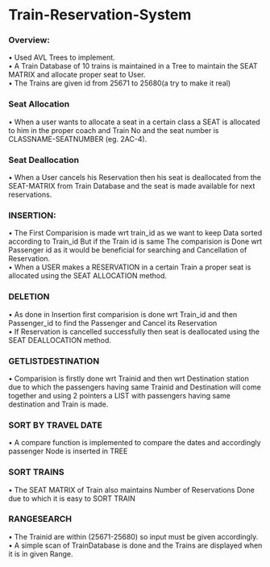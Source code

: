 # Train-Reservation-System

<h3> Overview: </h3>

•	Used AVL Trees to implement.<br/> 
•	A Train Database of 10 trains is maintained in a Tree to maintain the SEAT MATRIX and allocate proper seat to User.<br/> 
•	The Trains are given id from 25671 to 25680(a try to make it real)

<h3> Seat Allocation</h3>
    •	When a user wants to allocate a seat in a certain class a SEAT is allocated to him in the proper coach and Train No and the seat number is CLASSNAME-SEATNUMBER (eg. 2AC-4).

<h3>Seat Deallocation</h3>
    •	When a User cancels his Reservation then his seat is deallocated from the SEAT-MATRIX from Train Database and the seat is made available for next reservations.

<h3>INSERTION:</h3>
    •	The First Comparision is made wrt  train_id as we want to keep Data sorted according to Train_id  But if the Train id is same The comparision is Done wrt 
        Passenger id as it would be beneficial for searching and Cancellation of Reservation. <br/>  
    •	When a USER makes a RESERVATION in a certain Train a proper seat is allocated using the SEAT ALLOCATION method.

<h3>DELETION</h3>
   	•   As done in Insertion first comparision is done wrt Train_id and then Passenger_id to find the Passenger and Cancel its Reservation<br/> 
   	•    If Reservation is cancelled successfully then seat is deallocated using the SEAT DEALLOCATION method.

<h3>GETLISTDESTINATION</h3>
    •	Comparision is firstly done wrt Trainid and then wrt Destination station due to which the passengers having same Trainid and Destination will come together and using 2 pointers a LIST with passengers having same destination and Train is made.

<h3>SORT BY TRAVEL DATE </h3>
    •	A compare function is implemented to compare the dates and accordingly passenger Node is inserted in TREE

<h3>SORT TRAINS</h3>
    •	The SEAT MATRIX of Train also maintains Number of Reservations Done due to which it is easy to SORT TRAIN

<h3>RANGESEARCH</h3>
    •	The Trainid are within (25671-25680) so input must be given accordingly.<br/> 
    •	 A simple scan of TrainDatabase is done and the Trains are displayed when it is in given Range.  
